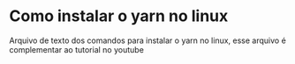 # Como instalar o yarn no linux

Arquivo de texto dos comandos para instalar o yarn no linux,
esse arquivo é complementar ao tutorial no youtube
